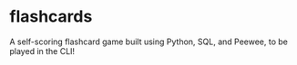 # flashcards
A self-scoring flashcard game built using Python, SQL, and Peewee, to be played in the CLI! 
